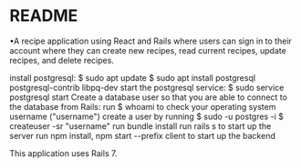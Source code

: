 # README

•A recipe application using React and Rails where users can sign in to their account where they can create new recipes, read current recipes, update recipes, and delete recipes. 

install postgresql: 
  $ sudo apt update
  $ sudo apt install postgresql postgresql-contrib libpq-dev
  start the postgresql service: $ sudo service postgresql start
  Create a database user so that you are able to connect to the database from Rails:
    run $ whoami to check your operating system username ("username")
    create a user by running $ sudo -u postgres -i
    $ createuser -sr "username"
run bundle install
run rails s to start up the server
run npm install, npm start --prefix client to start up the backend


This application uses Rails 7.

